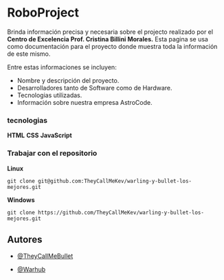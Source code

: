 
# RoboProject

Brinda información precisa y necesaria sobre el projecto realizado por el **Centro de Excelencia Prof. Cristina Billini Morales.** Esta pagina se usa como documentación para el proyecto donde muestra toda la información de este mismo.

Entre estas informaciones se incluyen:
- Nombre y descripción del proyecto.
- Desarrolladores tanto de Software como de Hardware.
- Tecnologias utilizadas.
- Información sobre nuestra empresa AstroCode.

### tecnologias

**HTML**
**CSS**
**JavaScript**

### Trabajar con el repositorio

**Linux**
```
git clone git@github.com:TheyCallMeKev/warling-y-bullet-los-mejores.git
```

**Windows**
```
git clone https://github.com/TheyCallMeKev/warling-y-bullet-los-mejores.git
```
## Autores

- [@TheyCallMeBullet](https://www.github.com/TheyCallMeBullet)

- [@Warhub](https://www.github.com/warling-lopez)
